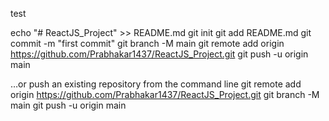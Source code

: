 test

echo "# ReactJS_Project" >> README.md
git init
git add README.md
git commit -m "first commit"
git branch -M main
git remote add origin https://github.com/Prabhakar1437/ReactJS_Project.git
git push -u origin main


…or push an existing repository from the command line
git remote add origin https://github.com/Prabhakar1437/ReactJS_Project.git
git branch -M main
git push -u origin main